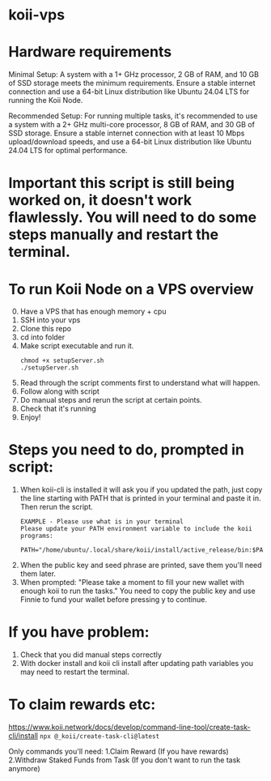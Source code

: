 # koii-vps

# Hardware requirements
Minimal Setup: A system with a 1+ GHz processor, 2 GB of RAM, and 10 GB of SSD storage meets the minimum requirements. Ensure a stable internet connection and use a 64-bit Linux distribution like Ubuntu 24.04 LTS for running the Koii Node.

Recommended Setup: For running multiple tasks, it's recommended to use a system with a 2+ GHz multi-core processor, 8 GB of RAM, and 30 GB of SSD storage. Ensure a stable internet connection with at least 10 Mbps upload/download speeds, and use a 64-bit Linux distribution like Ubuntu 24.04 LTS for optimal performance.

# Important this script is still being worked on, it doesn't work flawlessly. You will need to do some steps manually and restart the terminal.

# To run Koii Node on a VPS overview

0. Have a VPS that has enough memory + cpu
1. SSH into your vps 
2. Clone this repo
3. cd into folder
4. Make script executable and run it.
    ```
    chmod +x setupServer.sh
    ./setupServer.sh
    ```
5. Read through the script comments first to understand what will happen.
6. Follow along with script
7. Do manual steps and rerun the script at certain points. 
8. Check that it's running 
9. Enjoy!

# Steps you need to do, prompted in script:
1. When koii-cli is installed it will ask you if you updated the path, just copy the line starting with PATH that is printed in your terminal and paste it in. Then rerun the script.
    ```
    EXAMPLE - Please use what is in your terminal
    Please update your PATH environment variable to include the koii programs:
        PATH="/home/ubuntu/.local/share/koii/install/active_release/bin:$PATH"
    ```
2. When the public key and seed phrase are printed, save them you'll need them later. 
3. When prompted: "Please take a moment to fill your new wallet with enough koii to run the tasks." You need to copy the public key and use Finnie to fund your wallet before pressing y to continue.


# If you have problem:
1. Check that you did manual steps correctly
3. With docker install and koii cli install after updating path variables you may need to restart the terminal. 

# To claim rewards etc:
https://www.koii.network/docs/develop/command-line-tool/create-task-cli/install
```npx @_koii/create-task-cli@latest```

Only commands you'll need:
1.Claim Reward (If you have rewards)
2.Withdraw Staked Funds from Task (If you don't want to run the task anymore)

